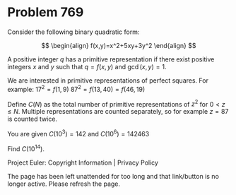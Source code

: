#   Problem 769

   Consider the following binary quadratic form:

   $$ \begin{align} f(x,y)=x^2+5xy+3y^2 \end{align} $$

   A positive integer $q$ has a primitive representation if there exist
   positive integers $x$ and $y$ such that $q = f(x,y)$ and $\gcd(x,y)=1$.

   We are interested in primitive representations of perfect squares. For
   example:
   $17^2=f(1,9)$
   $87^2=f(13,40) = f(46,19)$

   Define $C(N)$ as the total number of primitive representations of $z^2$
   for $0 < z \leq N$.
   Multiple representations are counted separately, so for example $z=87$ is
   counted twice.

   You are given $C(10^3)=142$ and $C(10^{6})=142463$

   Find $C(10^{14})$.

   Project Euler: Copyright Information | Privacy Policy

   The page has been left unattended for too long and that link/button is no
   longer active. Please refresh the page.
